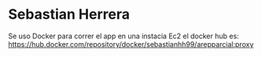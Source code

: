 # Sebastian Herrera

Se uso Docker para correr el app en una instacia Ec2 el docker hub es: https://hub.docker.com/repository/docker/sebastianhh99/arepparcial:proxy